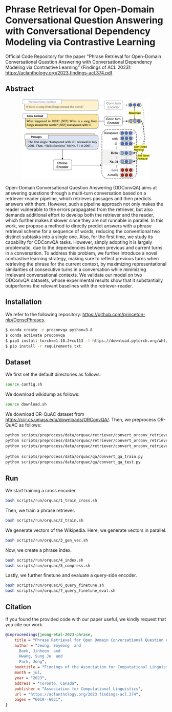 # Phrase Retrieval for Open-Domain Conversational Question Answering with Conversational Dependency Modeling via Contrastive Learning

Official Code Repository for the paper "Phrase Retrieval for Open-Domain Conversational Question Answering with Conversational Dependency Modeling via Contrastive Learning" (Findings of ACL 2023): https://aclanthology.org/2023.findings-acl.374.pdf

## Abstract

<div align="center">
  <img alt="PRO-ConvQA Overview" src="./images/pro-convqa.png" width="400px">
</div>

Open-Domain Conversational Question Answering (ODConvQA) aims at answering questions through a multi-turn conversation based on a retriever-reader pipeline, which retrieves passages and then predicts answers with them. However, such a pipeline approach not only makes the reader vulnerable to the errors propagated from the retriever, but also demands additional effort to develop both the retriever and the reader, which further makes it slower since they are not runnable in parallel. In this work, we propose a method to directly predict answers with a phrase retrieval scheme for a sequence of words, reducing the conventional two distinct subtasks into a single one. Also, for the first time, we study its capability for ODConvQA tasks. However, simply adopting it is largely problematic, due to the dependencies between previous and current turns in a conversation. To address this problem, we further introduce a novel contrastive learning strategy, making sure to reflect previous turns when retrieving the phrase for the current context, by maximizing representational similarities of consecutive turns in a conversation while minimizing irrelevant conversational contexts. We validate our model on two ODConvQA datasets, whose experimental results show that it substantially outperforms the relevant baselines with the retriever-reader.

## Installation
We refer to the following repository: https://github.com/princeton-nlp/DensePhrases.

```bash
$ conda create -n proconvqa python=3.8
$ conda activate proconvqa
$ pip3 install torch==1.10.2+cu113 -f https://download.pytorch.org/whl/cu113/torch_stable.html
$ pip install -r requirements.txt
```
## Dataset
We first set the default directories as follows:
```bash
source config.sh
```
We download wikidump as follows:
```bash
source download.sh
```
We download OR-QuAC dataset from https://ciir.cs.umass.edu/downloads/ORConvQA/.
Then, we preprocess OR-QuAC as follows:
```bash
python scripts/preprocess/data/orquac/retriever/convert_orconv_retriever_train.py
python scripts/preprocess/data/orquac/retriever/convert_orconv_retriever_dev.py
python scripts/preprocess/data/orquac/retriever/convert_orconv_retriever_test.py

python scripts/preprocess/data/orquac/qa/convert_qa_train.py
python scripts/preprocess/data/orquac/qa/convert_qa_test.py
```

## Run
We start training a cross encoder.
```bash
bash scripts/run/orquac/1_train_cross.sh
```
Then, we train a phrase retriever.
```bash
bash scripts/run/orquac/2_train.sh
```

We generate vectors of the Wikipedia.
Here, we generate vectors in parallel.
```bash
bash scripts/run/orquac/3_gen_vec.sh
```

Now, we create a phrase index.
```bash
bash scripts/run/orquac/4_index.sh
bash scripts/run/orquac/5_compress.sh
```

Lastly, we further finetune and evaluate a query-side encoder.
```bash
bash scripts/run/orquac/6_query_finetune.sh
bash scripts/run/orquac/7_query_finetune_eval.sh
```

## Citation
If you found the provided code with our paper useful, we kindly request that you cite our work.
```BibTex
@inproceedings{jeong-etal-2023-phrase,
    title = "Phrase Retrieval for Open Domain Conversational Question Answering with Conversational Dependency Modeling via Contrastive Learning",
    author = "Jeong, Soyeong  and
      Baek, Jinheon  and
      Hwang, Sung Ju  and
      Park, Jong",
    booktitle = "Findings of the Association for Computational Linguistics: ACL 2023",
    month = jul,
    year = "2023",
    address = "Toronto, Canada",
    publisher = "Association for Computational Linguistics",
    url = "https://aclanthology.org/2023.findings-acl.374",
    pages = "6019--6031",
}
```
